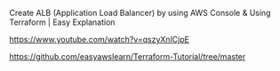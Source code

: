 Create ALB (Application Load Balancer) by using AWS Console & Using Terraform | Easy Explanation

https://www.youtube.com/watch?v=qszyXnlCjpE

https://github.com/easyawslearn/Terraform-Tutorial/tree/master
